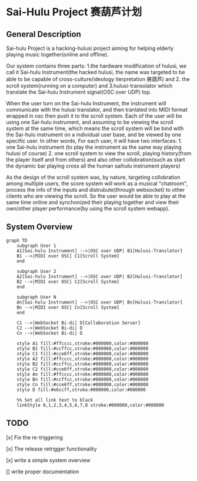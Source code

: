 # Sai-Hulu Project 赛葫芦计划

## General Description


Sai-hulu Project is a hacking-hulusi project aiming for helping elderly playing music together(online and offline).

Our system contains three parts: 1.the hardware modification of hulusi, we call it Sai-hulu Instrument(the hacked hulusi, the name was targeted to be able to be capable of cross-culture/ideology iterpretation 赛葫芦) and 2. the scroll system(running on a computer) and 3.hulusi-transolator which translate the Sai-hulu Instrument signal(OSC over UDP) top.

When the user turn on the Sai-hulu Instrument, the instrument will communicate with the hulusi translator, and then tranlated into MIDI format wrapped in osc then push it to the scroll system. Each of the user will be using one Sai-hulu instrument, and assuming to be viewing the scroll system at the same time, which means the scroll system will be bind with the Sai-hulu instrument on a individual user base, and be viewed by one specific user. In other words, For each user, it will have two interfaces: 1. one Sai-hulu instrument (to play the instrument as the same way playing hulusi of course) 2. one scroll system to view the scroll, playing history(from the player itself and from others) and also other collobration(such as start the dynamic bar playing cross all the human saihulu instrument players)

As the design of the scroll system was, by nature, targeting collobration among multiple users, the score system will work as a musical "chatroom", process the info of the inputs and distrubute(through websocket) to other clients who are viewing the scroll. So the user would be able to play at the same time online and synchonized their playing together and view their own/other player performance(by using the scroll system webapp).





## System Overview

```mermaid
graph TD
    subgraph User 1
    A1[Sai-hulu Instrument] -->|OSC over UDP| B1[Hulusi-Translator]
    B1 -->|MIDI over OSC| C1[Scroll System]
    end

    subgraph User 2
    A2[Sai-hulu Instrument] -->|OSC over UDP| B2[Hulusi-Translator]
    B2 -->|MIDI over OSC| C2[Scroll System]
    end

    subgraph User N
    An[Sai-hulu Instrument] -->|OSC over UDP| Bn[Hulusi-Translator]
    Bn -->|MIDI over OSC| Cn[Scroll System]
    end

    C1 -->|WebSocket Bi-di| D[Collaboration Server]
    C2 -->|WebSocket Bi-di| D
    Cn -->|WebSocket Bi-di| D

    style A1 fill:#ffcccc,stroke:#000000,color:#000000
    style B1 fill:#ccffcc,stroke:#000000,color:#000000
    style C1 fill:#cce6ff,stroke:#000000,color:#000000
    style A2 fill:#ffcccc,stroke:#000000,color:#000000
    style B2 fill:#ccffcc,stroke:#000000,color:#000000
    style C2 fill:#cce6ff,stroke:#000000,color:#000000
    style An fill:#ffcccc,stroke:#000000,color:#000000
    style Bn fill:#ccffcc,stroke:#000000,color:#000000
    style Cn fill:#cce6ff,stroke:#000000,color:#000000
    style D fill:#e6ccff,stroke:#000000,color:#000000

    %% Set all link text to black
    linkStyle 0,1,2,3,4,5,6,7,8 stroke:#000000,color:#000000

```


## TODO

[x] Fix the re-triggering

[x] The release retrigger functionality 

[x] write a simple system overview

[] write proper documentation 
